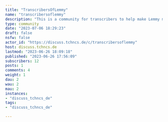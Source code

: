 ```yaml
---
title: "TranscribersOfLemmy" 
name: "transcribersoflemmy"
description: "This is a community for transcribers to help make Lemmy more accessible."
type: community
date: "2023-07-06 18:29:23"
draft: false
nsfw: false
actor_id: "https://discuss.tchncs.de/c/transcribersoflemmy"
host: discuss.tchncs.de
lastmod: "2023-06-26 18:09:18"
published: "2023-06-26 17:56:09"
subscribers: 12
posts: 1
comments: 4
weight: 1
dau: 2
wau: 2
mau: 2
instances:
- "discuss_tchncs_de"
tags: 
- "discuss_tchncs_de"

---
```


